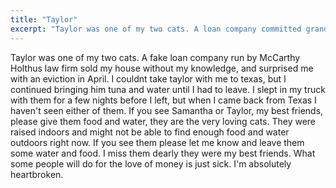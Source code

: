 ```yaml
---
title: "Taylor"
excerpt: "Taylor was one of my two cats. A loan company committed grand larceny and sold my house without my knowledge, so I was surprised with an eviction in April. I continued bringing him tuna and water until I had to leave to Texas. Having nowhere to stay I slept in my truck with them for a few nights while, but when I came back from Texas I haven't seen either of them. If you see Samantha or Taylor, my best friends, please give them food and water, they are the most super friendly cats I ever met. They were raised indoors and very friendly. They might not be able to find enough food and water outdoors right now. If you see them please let me know and leave them some water and food.  They have been missing for about two months now"
---
```


 Taylor was one of my two cats. A fake loan company run by McCarthy Holthus law firm sold my house without my knowledge, and surprised me with an eviction in April. I couldnt take taylor with me to texas, but I continued bringing him tuna and water until I had to leave.  I slept in my truck with them for a few nights before I left, but when I came back from Texas I haven't seen either of them. If you see Samantha or Taylor, my best friends, please give them food and water, they are the very loving cats. They were raised indoors and might not be able to find enough food and water outdoors right now. If you see them please let me know and leave them some water and food. I miss them dearly they were my best friends. What some people will do for the love of money is just sick. I'm absolutely heartbroken.

